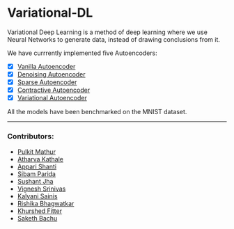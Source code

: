 # Variational-DL

Variational Deep Learning is a method of deep learning where we use Neural Networks to generate data, instead of drawing conclusions from it.

We have currrently implemented five Autoencoders:
- [x] [Vanilla Autoencoder](autoencoders/vanilla)
- [x] [Denoising Autoencoder](autoencoders/denoise)
- [x] [Sparse Autoencoder](autoencoders/sparse)
- [x] [Contractive Autoencoder](autoencoders/contractive)
- [x] [Variational Autoencoder](autoencoders/VAE)

All the models have been benchmarked on the MNIST dataset.

<hr />

### Contributors: 
* [Pulkit Mathur](https://github.com/mathurpulkit)
* [Atharva Kathale](https://github.com/Atharva-K12)
* [Appari Shanti](https://github.com/AppariShanti)
* [Sibam Parida](https://github.com/sibam23)
* [Sushant Jha](https://github.com/sushantjha78)
* [Vignesh Srinivas](https://github.com/vignesh-creator)
* [Kalyani Sainis](https://github.com/Kals-13)
* [Rishika Bhagwatkar](https://github.com/rishika2110)
* [Khurshed Fitter](https://github.com/GlazeDonuts)
* [Saketh Bachu](https://github.com/sakethbachu)
